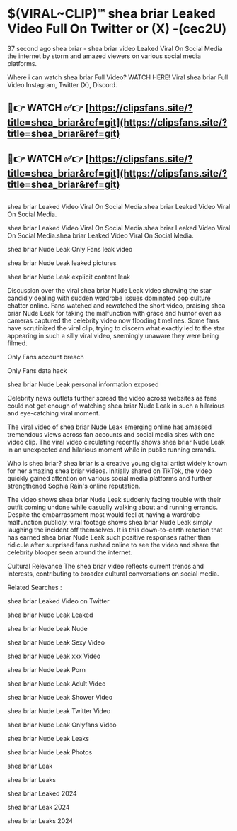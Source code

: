 # $(VIRAL~CLIP)™ shea briar Leaked Video Full On Twitter or (X) -(cec2U)
37 second ago shea briar - shea briar video Leaked Viral On Social Media the internet by storm and amazed viewers on various social media platforms.

Where i can watch shea briar Full Video? WATCH HERE! Viral shea briar Full Video Instagram, Twitter (X), Discord.

## 🔴👉 WATCH ✅👉 [https://clipsfans.site/?title=shea_briar&ref=git](https://clipsfans.site/?title=shea_briar&ref=git)
## 🔴👉 WATCH ✅👉 [https://clipsfans.site/?title=shea_briar&ref=git](https://clipsfans.site/?title=shea_briar&ref=git)
##
shea briar Leaked Video Viral On Social Media.shea briar Leaked Video Viral On Social Media.

shea briar Leaked Video Viral On Social Media.shea briar Leaked Video Viral On Social Media.shea briar Leaked Video Viral On Social Media.

shea briar Nude Leak Only Fans leak video

shea briar Nude Leak leaked pictures

shea briar Nude Leak explicit content leak

Discussion over the viral shea briar Nude Leak video showing the star candidly dealing with sudden wardrobe issues dominated pop culture chatter online. Fans watched and rewatched the short video, praising shea briar Nude Leak for taking the malfunction with grace and humor even as cameras captured the celebrity video now flooding timelines. Some fans have scrutinized the viral clip, trying to discern what exactly led to the star appearing in such a silly viral video, seemingly unaware they were being filmed.


Only Fans account breach

Only Fans data hack

shea briar Nude Leak personal information exposed

Celebrity news outlets further spread the video across websites as fans could not get enough of watching shea briar Nude Leak in such a hilarious and eye-catching viral moment.


The viral video of shea briar Nude Leak emerging online has amassed tremendous views across fan accounts and social media sites with one video clip. The viral video circulating recently shows shea briar Nude Leak in an unexpected and hilarious moment while in public running errands.


Who is shea briar? shea briar is a creative young digital artist widely known for her amazing shea briar videos. Initially shared on TikTok, the video quickly gained attention on various social media platforms and further strengthened Sophia Rain's online reputation.

The video shows shea briar Nude Leak suddenly facing trouble with their outfit coming undone while casually walking about and running errands. Despite the embarrassment most would feel at having a wardrobe malfunction publicly, viral footage shows shea briar Nude Leak simply laughing the incident off themselves. It is this down-to-earth reaction that has earned shea briar Nude Leak such positive responses rather than ridicule after surprised fans rushed online to see the video and share the celebrity blooper seen around the internet.

Cultural Relevance The shea briar video reflects current trends and interests, contributing to broader cultural conversations on social media.

Related Searches :

shea briar Leaked Video on Twitter

shea briar Nude Leak Leaked

shea briar Nude Leak Nude

shea briar Nude Leak Sexy Video

shea briar Nude Leak xxx Video

shea briar Nude Leak Porn

shea briar Nude Leak Adult Video

shea briar Nude Leak Shower Video

shea briar Nude Leak Twitter Video

shea briar Nude Leak Onlyfans Video

shea briar Nude Leak Leaks

shea briar Nude Leak Photos

shea briar Leak

shea briar Leaks

shea briar Leaked 2024

shea briar Leak 2024

shea briar Leaks 2024
